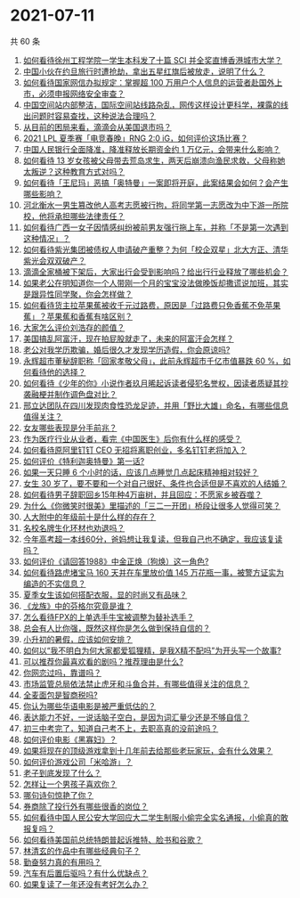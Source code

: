 # 2021-07-11

共 60 条

<!-- BEGIN -->
<!-- 最后更新时间 Sun Jul 11 2021 02:01:50 GMT+0800 (China Standard Time) -->

1. [如何看待徐州工程学院一学生本科发了十篇 SCI
   并全奖直博香港城市大学？](https://www.zhihu.com/question/470726101)
2. [中国小伙在约旦旅行时遭抢劫，拿出五星红旗后被放走，说明了什么？](https://www.zhihu.com/question/471187170)
3. [如何看待国家网信办拟规定：掌握超 100
   万用户个人信息的运营者赴国外上市，必须申报网络安全审查？](https://www.zhihu.com/question/471329744)
4. [中国空间站内部整洁，国际空间站线路杂乱，网传这样设计更科学，裸露的线出问题时容易查找，这种说法合理吗？](https://www.zhihu.com/question/471342963)
5. [从目前的困局来看，滴滴会从美国退市吗？](https://www.zhihu.com/question/470069077)
6. [2021 LPL 夏季赛「电竞春晚」RNG 2:0
   iG，如何评价这场比赛？](https://www.zhihu.com/question/471400409)
7. [中国人民银行全面降准，降准释放长期资金约 1
   万亿元，会带来什么影响？](https://www.zhihu.com/question/471181275)
8. [如何看待 13
   岁女孩被父母带去荒岛求生，两天后崩溃向渔民求救，父母称她太叛逆？这种教育方式对吗？](https://www.zhihu.com/question/471233105)
9. [如何看待「王尼玛」恶搞「奥特曼」一案即将开庭，此案结果会如何？会产生哪些影响？](https://www.zhihu.com/question/471109088)
10. [河北衡水一男生篡改他人高考志愿被行拘，将同学第一志愿改为中下游一所院校，他将承担哪些法律责任？](https://www.zhihu.com/question/471217744)
11. [如何看待广西一女子因情感纠纷被前男友强行拖上车，并称「不是第一次遇到这种情况」？](https://www.zhihu.com/question/471250926)
12. [如何看待紫光集团被债权人申请破产重整？为何「校企双星」北大方正、清华紫光会双双破产？](https://www.zhihu.com/question/471196965)
13. [滴滴全家桶被下架后，大家出行会受到影响吗？给出行行业释放了哪些机会？](https://www.zhihu.com/question/471243027)
14. [如果老公在明知道你一个人带刚一个月的宝宝没法做晚饭却撒谎说加班，其实是跟异性同学聚，你会怎样做？](https://www.zhihu.com/question/470868422)
15. [如何看待货主拉苹果蕉被收千元过路费，原因是「过路费只免香蕉不免苹果蕉」？苹果蕉和香蕉有啥区别？](https://www.zhihu.com/question/471137088)
16. [大家怎么评价刘浩存的颜值？](https://www.zhihu.com/question/415082238)
17. [美国搞乱阿富汗，现在拍屁股就走了，未来的阿富汗会怎样？](https://www.zhihu.com/question/470254637)
18. [老公对我学历欺骗，婚后很久才发现学历造假，你会原谅吗?](https://www.zhihu.com/question/347657075)
19. [永辉超市董秘辞职称「回家孝敬父母」，此前永辉超市千亿市值暴跌 60
    %，如何看待他的选择？](https://www.zhihu.com/question/470636516)
20. [如何看待《少年的你》小说作者玖月晞起诉读者侵犯名誉权，因读者质疑其抄袭融梗并制作调色盘对比？](https://www.zhihu.com/question/471263769)
21. [邢立达团队在四川发现肉食性恐龙足迹，并用「野比大雄」命名，有哪些信息值得关注？](https://www.zhihu.com/question/470470078)
22. [女友哪些表现是分手前兆？](https://www.zhihu.com/question/22048640)
23. [作为医疗行业从业者，看完《中国医生》后你有什么样的感受？](https://www.zhihu.com/question/470653790)
24. [如何看待原阿里钉钉 CEO 无招将离职创业，多名钉钉老将加入？](https://www.zhihu.com/question/471179922)
25. [如何评价《特利迦奥特曼》第一话?](https://www.zhihu.com/question/471283489)
26. [如果一天只睡 6 个小时的话，应该几点睡觉几点起床精神相对较好？](https://www.zhihu.com/question/311297911)
27. [女生 30
    岁了，要不要和一个对自己很好、条件也合适但是不喜欢的人结婚？](https://www.zhihu.com/question/463821091)
28. [如何看待男子辞职回乡15年种4万亩树，并且回应：不愿家乡被吞噬？](https://www.zhihu.com/question/471104371)
29. [为什么《你微笑时很美》里描述的「三二一开团」桥段让很多人觉得可笑？](https://www.zhihu.com/question/469079924)
30. [人大附中的年级前十是什么样的存在？](https://www.zhihu.com/question/322801940)
31. [名校名牌生化环材也劝退吗？](https://www.zhihu.com/question/401708377)
32. [今年高考超一本线60分，爸妈想让我复读，但我自己也不确定，我应该复读吗？](https://www.zhihu.com/question/470979430)
33. [如何评价《请回答1988》中金正焕（狗焕）这一角色?](https://www.zhihu.com/question/41217427)
34. [如何看待路虎堵宝马 160 天并在车里放价值 145
    万花瓶一事，被警方证实为编造的不实信息？](https://www.zhihu.com/question/471180914)
35. [夏季女生该如何搭配衣服，显的时尚又有品味？](https://www.zhihu.com/question/23828047)
36. [《龙族》中的芬格尔究竟是谁？](https://www.zhihu.com/question/376618363)
37. [怎么看待FPX的上单选手牛宝被调整为替补选手？](https://www.zhihu.com/question/471058719)
38. [总会有人比你强，既然这样你是怎么做到保持自信的？](https://www.zhihu.com/question/471063677)
39. [小升初的暑假，应该如何安排？](https://www.zhihu.com/question/327830878)
40. [如何以“我不明白为何大家都爱狐狸精，是我X精不配吗”为开头写一个故事?](https://www.zhihu.com/question/443816329)
41. [可以推荐你最喜欢看的剧吗？推荐理由是什么?](https://www.zhihu.com/question/464331236)
42. [你网恋过吗，靠谱吗？](https://www.zhihu.com/question/421752142)
43. [市场监管总局依法禁止虎牙和斗鱼合并，有哪些值得关注的信息？](https://www.zhihu.com/question/471300814)
44. [全麦面包是智商税吗?](https://www.zhihu.com/question/416804902)
45. [你认为哪些华语电影是被严重低估的？](https://www.zhihu.com/question/20826845)
46. [表达能力不好，一说话脑子空白，是因为词汇量少还是不够自信？](https://www.zhihu.com/question/442551957)
47. [初三中考完了，知道自己考不上，去职高真的没前途吗？](https://www.zhihu.com/question/466996886)
48. [如何评价电影《黑寡妇》？](https://www.zhihu.com/question/276793168)
49. [如果将现在的顶级游戏拿到十几年前去给那些老玩家玩，会有什么效果？](https://www.zhihu.com/question/35597444)
50. [如何评价游戏公司「米哈游」？](https://www.zhihu.com/question/340486479)
51. [老子到底发现了什么？](https://www.zhihu.com/question/313095458)
52. [怎样让一个男孩子喜欢你？](https://www.zhihu.com/question/22305818)
53. [哪句诗句惊艳了你？](https://www.zhihu.com/question/460710906)
54. [券商除了投行外有哪些很香的岗位？](https://www.zhihu.com/question/468335924)
55. [如何看待中国人民公安大学回应大二学生制服小偷完全实名通报，小偷真的敢报复吗？](https://www.zhihu.com/question/470651207)
56. [如何看待美国前总统特朗普起诉推特、脸书和谷歌？](https://www.zhihu.com/question/470829116)
57. [林清玄的作品中有哪些经典句子？](https://www.zhihu.com/question/382660986)
58. [勤奋努力真的有用吗？](https://www.zhihu.com/question/464060264)
59. [汽车有后置后驱吗？有什么优缺点？](https://www.zhihu.com/question/451373523)
60. [如果复读了一年还没有考好怎么办？](https://www.zhihu.com/question/467981639)

<!-- END -->
